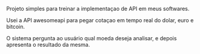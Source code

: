  Projeto simples para treinar a implementaçao de API em meus softwares.

 Usei a API awesomeapi para pegar cotaçao em tempo real do dolar, euro e bitcoin.

 O sistema pergunta ao usuário qual moeda deseja analisar, e depois apresenta o resultado da mesma.
